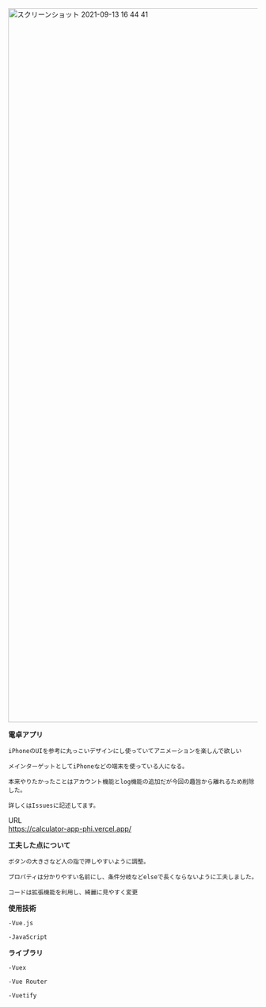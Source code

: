 <img width="1440" alt="スクリーンショット 2021-09-13 16 44 41" src="https://user-images.githubusercontent.com/76087062/133044131-89db9055-f30b-4fa4-a024-890190d34c13.png">
 
 **電卓アプリ**

    iPhoneのUIを参考に丸っこいデザインにし使っていてアニメーションを楽しんで欲しい

    メインターゲットとしてiPhoneなどの端末を使っている人になる。

    本来やりたかったことはアカウント機能とlog機能の追加だが今回の趣旨から離れるため削除した。

    詳しくはIssuesに記述してます。


URL  
    <https://calculator-app-phi.vercel.app/>




 **工夫した点について**

    ボタンの大きさなど人の指で押しやすいように調整。

    プロパティは分かりやすい名前にし、条件分岐などelseで長くならないように工夫しました。

    コードは拡張機能を利用し、綺麗に見やすく変更


 **使用技術**

    -Vue.js

    -JavaScript

 **ライブラリ**

    -Vuex

    -Vue Router

    -Vuetify

